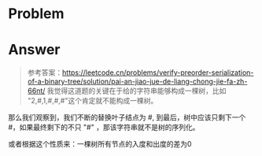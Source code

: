 # Problem
# Answer
> 参考答案：https://leetcode.cn/problems/verify-preorder-serialization-of-a-binary-tree/solution/pai-an-jiao-jue-de-liang-chong-jie-fa-zh-66nt/
我觉得这道题的关键在于给的字符串能够构成一棵树，比如 "2,#,1,#,#,#"这个肯定就不能构成一棵树。

那么我们观察到，我们不断的替换叶子结点为 #, 到最后，树中应该只剩下一个 #，如果最终剩下的不只 "#" ，那该字符串就不是树的序列化。

或者根据这个性质来：一棵树所有节点的入度和出度的差为0